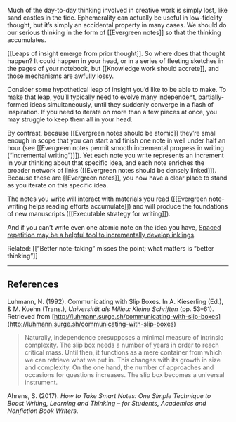 Much of the day-to-day thinking involved in creative work is simply lost, like sand castles in the tide. Ephemerality can actually be useful in low-fidelity thought, but it’s simply an accidental property in many cases. We should do our serious thinking in the form of [[Evergreen notes]] so that the thinking accumulates.

[[Leaps of insight emerge from prior thought]]. So where does that thought happen? It could happen in your head, or in a series of fleeting sketches in the pages of your notebook, but [[Knowledge work should accrete]], and those mechanisms are awfully lossy.

Consider some hypothetical leap of insight you’d like to be able to make. To make that leap, you’ll typically need to evolve many independent, partially-formed ideas simultaneously, until they suddenly converge in a flash of inspiration. If you need to iterate on more than a few pieces at once, you may struggle to keep them all in your head.

By contrast, because [[Evergreen notes should be atomic]] they’re small enough in scope that you can start and finish one note in well under half an hour (see [[Evergreen notes permit smooth incremental progress in writing (“incremental writing”)]]). Yet each note you write represents an increment in your thinking about that specific idea, and each note enriches the broader network of links ([[Evergreen notes should be densely linked]]). Because these are [[Evergreen notes]], you now have a clear place to stand as you iterate on this specific idea.

The notes you write will interact with materials you read ([[Evergreen note-writing helps reading efforts accumulate]]) and will produce the foundations of new manuscripts ([[Executable strategy for writing]]).

And if you can’t write even one atomic note on the idea you have, [Spaced repetition may be a helpful tool to incrementally develop inklings](https://notes.andymatuschak.org/zSK4LyrCbG9zDrdCWmcovUW).

Related: [[“Better note-taking” misses the point; what matters is “better thinking”]]

---

## References

Luhmann, N. (1992). Communicating with Slip Boxes. In A. Kieserling (Ed.), & M. Kuehn (Trans.), _Universität als Milieu: Kleine Schriften_ (pp. 53–61). Retrieved from [http://luhmann.surge.sh/communicating-with-slip-boxes](http://luhmann.surge.sh/communicating-with-slip-boxes)

> Naturally, independence presupposes a minimal measure of intrinsic complexity. The slip box needs a number of years in order to reach critical mass. Until then, it functions as a mere container from which we can retrieve what we put in. This changes with its growth in size and complexity. On the one hand, the number of approaches and occasions for questions increases. The slip box becomes a universal instrument.

Ahrens, S. (2017). _How to Take Smart Notes: One Simple Technique to Boost Writing, Learning and Thinking – for Students, Academics and Nonfiction Book Writers_.